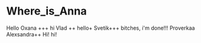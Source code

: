 # Where_is_Anna
Hello
Oxana +++ hi
Vlad ++
hello+
Svetik+++
bitches, i'm done!!!
Proverkaa
Alexsandra++
Hi! hi!